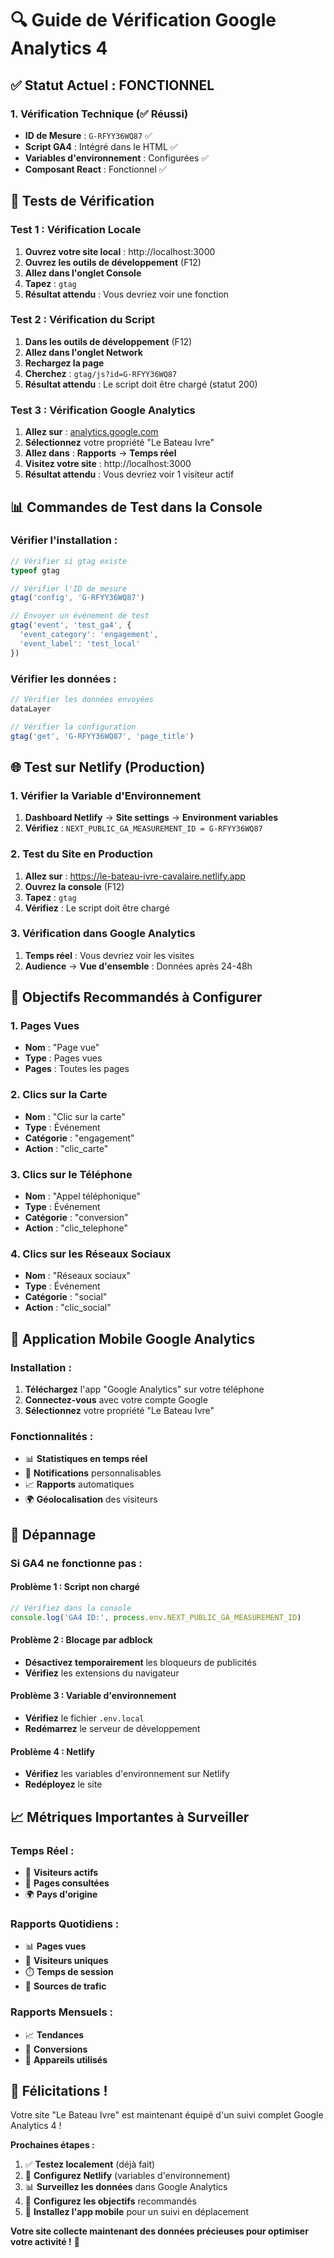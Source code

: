 # 🔍 Guide de Vérification Google Analytics 4

## ✅ **Statut Actuel : FONCTIONNEL**

### **1. Vérification Technique (✅ Réussi)**
- **ID de Mesure** : `G-RFYY36WQ87` ✅
- **Script GA4** : Intégré dans le HTML ✅
- **Variables d'environnement** : Configurées ✅
- **Composant React** : Fonctionnel ✅

## 🧪 **Tests de Vérification**

### **Test 1 : Vérification Locale**
1. **Ouvrez votre site local** : http://localhost:3000
2. **Ouvrez les outils de développement** (F12)
3. **Allez dans l'onglet Console**
4. **Tapez** : `gtag`
5. **Résultat attendu** : Vous devriez voir une fonction

### **Test 2 : Vérification du Script**
1. **Dans les outils de développement** (F12)
2. **Allez dans l'onglet Network**
3. **Rechargez la page**
4. **Cherchez** : `gtag/js?id=G-RFYY36WQ87`
5. **Résultat attendu** : Le script doit être chargé (statut 200)

### **Test 3 : Vérification Google Analytics**
1. **Allez sur** : [analytics.google.com](https://analytics.google.com)
2. **Sélectionnez** votre propriété "Le Bateau Ivre"
3. **Allez dans** : **Rapports** → **Temps réel**
4. **Visitez votre site** : http://localhost:3000
5. **Résultat attendu** : Vous devriez voir 1 visiteur actif

## 📊 **Commandes de Test dans la Console**

### **Vérifier l'installation :**
```javascript
// Vérifier si gtag existe
typeof gtag

// Vérifier l'ID de mesure
gtag('config', 'G-RFYY36WQ87')

// Envoyer un événement de test
gtag('event', 'test_ga4', {
  'event_category': 'engagement',
  'event_label': 'test_local'
})
```

### **Vérifier les données :**
```javascript
// Vérifier les données envoyées
dataLayer

// Vérifier la configuration
gtag('get', 'G-RFYY36WQ87', 'page_title')
```

## 🌐 **Test sur Netlify (Production)**

### **1. Vérifier la Variable d'Environnement**
1. **Dashboard Netlify** → **Site settings** → **Environment variables**
2. **Vérifiez** : `NEXT_PUBLIC_GA_MEASUREMENT_ID = G-RFYY36WQ87`

### **2. Test du Site en Production**
1. **Allez sur** : https://le-bateau-ivre-cavalaire.netlify.app
2. **Ouvrez la console** (F12)
3. **Tapez** : `gtag`
4. **Vérifiez** : Le script doit être chargé

### **3. Vérification dans Google Analytics**
1. **Temps réel** : Vous devriez voir les visites
2. **Audience** → **Vue d'ensemble** : Données après 24-48h

## 🎯 **Objectifs Recommandés à Configurer**

### **1. Pages Vues**
- **Nom** : "Page vue"
- **Type** : Pages vues
- **Pages** : Toutes les pages

### **2. Clics sur la Carte**
- **Nom** : "Clic sur la carte"
- **Type** : Événement
- **Catégorie** : "engagement"
- **Action** : "clic_carte"

### **3. Clics sur le Téléphone**
- **Nom** : "Appel téléphonique"
- **Type** : Événement
- **Catégorie** : "conversion"
- **Action** : "clic_telephone"

### **4. Clics sur les Réseaux Sociaux**
- **Nom** : "Réseaux sociaux"
- **Type** : Événement
- **Catégorie** : "social"
- **Action** : "clic_social"

## 📱 **Application Mobile Google Analytics**

### **Installation :**
1. **Téléchargez** l'app "Google Analytics" sur votre téléphone
2. **Connectez-vous** avec votre compte Google
3. **Sélectionnez** votre propriété "Le Bateau Ivre"

### **Fonctionnalités :**
- 📊 **Statistiques en temps réel**
- 🔔 **Notifications** personnalisables
- 📈 **Rapports** automatiques
- 🌍 **Géolocalisation** des visiteurs

## 🔧 **Dépannage**

### **Si GA4 ne fonctionne pas :**

#### **Problème 1 : Script non chargé**
```javascript
// Vérifiez dans la console
console.log('GA4 ID:', process.env.NEXT_PUBLIC_GA_MEASUREMENT_ID)
```

#### **Problème 2 : Blocage par adblock**
- **Désactivez temporairement** les bloqueurs de publicités
- **Vérifiez** les extensions du navigateur

#### **Problème 3 : Variable d'environnement**
- **Vérifiez** le fichier `.env.local`
- **Redémarrez** le serveur de développement

#### **Problème 4 : Netlify**
- **Vérifiez** les variables d'environnement sur Netlify
- **Redéployez** le site

## 📈 **Métriques Importantes à Surveiller**

### **Temps Réel :**
- 👥 **Visiteurs actifs**
- 📄 **Pages consultées**
- 🌍 **Pays d'origine**

### **Rapports Quotidiens :**
- 📊 **Pages vues**
- 👤 **Visiteurs uniques**
- ⏱️ **Temps de session**
- 🔗 **Sources de trafic**

### **Rapports Mensuels :**
- 📈 **Tendances**
- 🎯 **Conversions**
- 📱 **Appareils utilisés**

## 🎉 **Félicitations !**

Votre site "Le Bateau Ivre" est maintenant équipé d'un suivi complet Google Analytics 4 !

**Prochaines étapes :**
1. ✅ **Testez localement** (déjà fait)
2. 🔄 **Configurez Netlify** (variables d'environnement)
3. 📊 **Surveillez les données** dans Google Analytics
4. 🎯 **Configurez les objectifs** recommandés
5. 📱 **Installez l'app mobile** pour un suivi en déplacement

**Votre site collecte maintenant des données précieuses pour optimiser votre activité !** 🚀 
